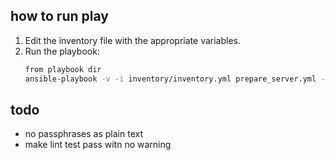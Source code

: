 
## how to run play
1. Edit the inventory file with the appropriate variables.
2. Run the playbook:
   ```bash
   from playbook dir
   ansible-playbook -v -i inventory/inventory.yml prepare_server.yml -u ubuntu  --key-file "~/.ssh/key"
   ```
## todo

- no passphrases as plain text
- make lint test pass witn no warning
